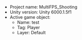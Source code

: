 <!-- UNITY CODE ASSIST INSTRUCTIONS START -->
- Project name: MultiFPS_Shooting
- Unity version: Unity 6000.1.5f1
- Active game object:
  - Name: test
  - Tag: Player
  - Layer: Default
<!-- UNITY CODE ASSIST INSTRUCTIONS END -->